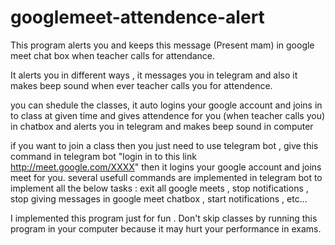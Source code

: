 # googlemeet-attendence-alert
This program alerts you and keeps this message (Present mam) in google meet chat box when teacher calls for attendance.

It alerts you in different ways , it messages you in telegram and also it makes beep sound when ever teacher calls you for attendence.

you can shedule the classes, it auto logins your google account and joins in to class at given time and gives attendence for you (when teacher calls you) in chatbox and alerts you in telegram and makes beep sound in computer 

if you want to join a class then you just need to use telegram bot , give this command in telegram bot "login in to this link http://meet.google.com/XXXX" then it logins your google account and joins meet for you. several usefull commands are implemented in telegram bot to implement all the below tasks : exit all google meets , stop notifications  , stop giving messages in google meet chatbox , start notifications , etc...


I implemented this program just for fun . Don't skip classes by running this program in your computer because it may hurt your performance in exams.
